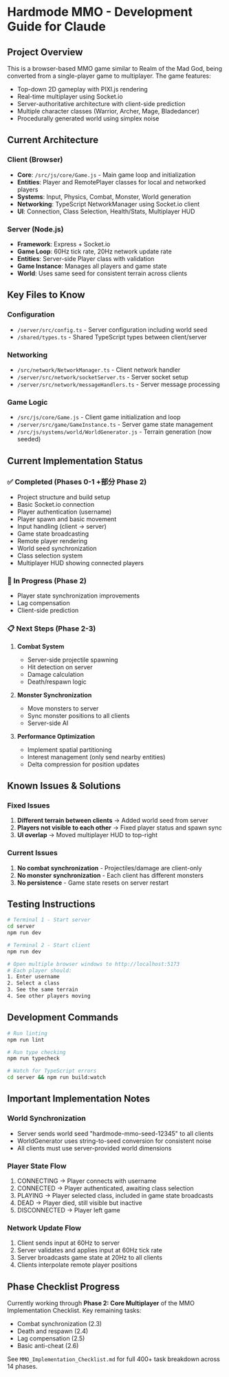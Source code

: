 # Hardmode MMO - Development Guide for Claude

## Project Overview
This is a browser-based MMO game similar to Realm of the Mad God, being converted from a single-player game to multiplayer. The game features:
- Top-down 2D gameplay with PIXI.js rendering
- Real-time multiplayer using Socket.io
- Server-authoritative architecture with client-side prediction
- Multiple character classes (Warrior, Archer, Mage, Bladedancer)
- Procedurally generated world using simplex noise

## Current Architecture

### Client (Browser)
- **Core**: `/src/js/core/Game.js` - Main game loop and initialization
- **Entities**: Player and RemotePlayer classes for local and networked players
- **Systems**: Input, Physics, Combat, Monster, World generation
- **Networking**: TypeScript NetworkManager using Socket.io client
- **UI**: Connection, Class Selection, Health/Stats, Multiplayer HUD

### Server (Node.js)
- **Framework**: Express + Socket.io
- **Game Loop**: 60Hz tick rate, 20Hz network update rate
- **Entities**: Server-side Player class with validation
- **Game Instance**: Manages all players and game state
- **World**: Uses same seed for consistent terrain across clients

## Key Files to Know

### Configuration
- `/server/src/config.ts` - Server configuration including world seed
- `/shared/types.ts` - Shared TypeScript types between client/server

### Networking
- `/src/network/NetworkManager.ts` - Client network handler
- `/server/src/network/socketServer.ts` - Server socket setup
- `/server/src/network/messageHandlers.ts` - Server message processing

### Game Logic
- `/src/js/core/Game.js` - Client game initialization and loop
- `/server/src/game/GameInstance.ts` - Server game state management
- `/src/js/systems/world/WorldGenerator.js` - Terrain generation (now seeded)

## Current Implementation Status

### ✅ Completed (Phases 0-1 +部分 Phase 2)
- Project structure and build setup
- Basic Socket.io connection
- Player authentication (username)
- Player spawn and basic movement
- Input handling (client → server)
- Game state broadcasting
- Remote player rendering
- World seed synchronization
- Class selection system
- Multiplayer HUD showing connected players

### 🚧 In Progress (Phase 2)
- Player state synchronization improvements
- Lag compensation
- Client-side prediction

### 📋 Next Steps (Phase 2-3)
1. **Combat System**
   - Server-side projectile spawning
   - Hit detection on server
   - Damage calculation
   - Death/respawn logic

2. **Monster Synchronization**
   - Move monsters to server
   - Sync monster positions to all clients
   - Server-side AI

3. **Performance Optimization**
   - Implement spatial partitioning
   - Interest management (only send nearby entities)
   - Delta compression for position updates

## Known Issues & Solutions

### Fixed Issues
1. **Different terrain between clients** → Added world seed from server
2. **Players not visible to each other** → Fixed player status and spawn sync
3. **UI overlap** → Moved multiplayer HUD to top-right

### Current Issues
1. **No combat synchronization** - Projectiles/damage are client-only
2. **No monster synchronization** - Each client has different monsters
3. **No persistence** - Game state resets on server restart

## Testing Instructions
```bash
# Terminal 1 - Start server
cd server
npm run dev

# Terminal 2 - Start client
npm run dev

# Open multiple browser windows to http://localhost:5173
# Each player should:
1. Enter username
2. Select a class
3. See the same terrain
4. See other players moving
```

## Development Commands
```bash
# Run linting
npm run lint

# Run type checking  
npm run typecheck

# Watch for TypeScript errors
cd server && npm run build:watch
```

## Important Implementation Notes

### World Synchronization
- Server sends world seed "hardmode-mmo-seed-12345" to all clients
- WorldGenerator uses string-to-seed conversion for consistent noise
- All clients must use server-provided world dimensions

### Player State Flow
1. CONNECTING → Player connects with username
2. CONNECTED → Player authenticated, awaiting class selection  
3. PLAYING → Player selected class, included in game state broadcasts
4. DEAD → Player died, still visible but inactive
5. DISCONNECTED → Player left game

### Network Update Flow
1. Client sends input at 60Hz to server
2. Server validates and applies input at 60Hz tick rate
3. Server broadcasts game state at 20Hz to all clients
4. Clients interpolate remote player positions

## Phase Checklist Progress
Currently working through **Phase 2: Core Multiplayer** of the MMO Implementation Checklist. Key remaining tasks:
- Combat synchronization (2.3)
- Death and respawn (2.4)
- Lag compensation (2.5)
- Basic anti-cheat (2.6)

See `MMO_Implementation_Checklist.md` for full 400+ task breakdown across 14 phases.